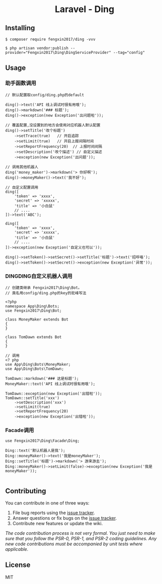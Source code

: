 <h1 align="center"> Laravel - Ding </h1>

<p align="center"></p>


## Installing

```shell
$ composer require fengxin2017/ding -vvv

$ php artisan vendor:publish --provider="Fengxin2017\Ding\DingServiceProvider" --tag="config"
```

## Usage


### 助手函数调用

```
// 默认配置取config/ding.php的default

ding()->text('API 线上调试时很有用哦');
ding()->markdown('### 标题');
ding()->exception(new Exception('出问题啦'));

// 覆盖配置,没设置到的地方会使用对应机器人默认配置
ding()->setTitle('改个标题')
    ->setTrace(true)   // 开启追踪
    ->setLimit(true)   // 开启上报间隔时间
    ->setReportFrequency(20)  // 上报时间间隔
    ->setDescription('改个描述') // 自定义描述
    ->exception(new Exception('出问题')); 

// 调用其他机器人
ding('money_maker')->markdown('> 你好啊');
ding()->moneyMaker()->text('我不好');

// 自定义配置调用
ding([
    'token' => 'xxxx',
    'secret' => 'xxxxx',
    'title' => '小白鼠'
    // ....
])->text('ABC');

ding([
    'token' => 'xxxx',
    'secret' => 'xxxxx',
    'title' => '小白鼠'
    // ....
])->exception(new Exception('自定义也可以'));

ding()->setToken()->setSecret()->setTitle('标题')->text('招呼咯');
ding()->setToken()->setSecret()->exception(new Exception('异常'));

```

### DINGDING自定义机器人调用
```
// 创建类继承 Fengxin2017\Ding\Bot。
// 类名用config/ding.php的key的驼峰写法

<?php
namespace App\Ding\Bots;
use Fengxin2017\Ding\Bot;

class MoneyMaker extends Bot
{
}

class TomDawn extends Bot
{
}

// 调用
<? php
use App\Ding\Bots\MoneyMaker;
use App\Ding\Bots\TomDawn;

TomDawn::markdown('### 这是标题');
MoneyMaker::text('API 线上调试时很有用哦');

TomDawn::exception(new Exception('出错啦'));
TomDawn::setTitle('xxx')
    ->setDescription('xxx')
    ->setLimit(true)
    ->setReportFrequency(20)
    ->exception(new Exception('出错啦'));

```

### Facade调用
```
use Fengxin2017\Ding\Facade\Ding;

Ding::text('默认机器人是我');
Ding::moneyMaker()->text('我是moneyMaker');
Ding::setTitle('标题')->markdown('> 游来游去');
Ding::moneyMaker()->setLimit(false)->exception(new Exception('我是moneyMaker'));


```

## Contributing

You can contribute in one of three ways:

1. File bug reports using the [issue tracker](https://github.com/fengxin2017/ding/issues).
2. Answer questions or fix bugs on the [issue tracker](https://github.com/fengxin2017/ding/issues).
3. Contribute new features or update the wiki.

_The code contribution process is not very formal. You just need to make sure that you follow the PSR-0, PSR-1, and PSR-2 coding guidelines. Any new code contributions must be accompanied by unit tests where applicable._

## License

MIT